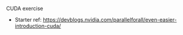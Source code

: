 CUDA exercise
- Starter ref: https://devblogs.nvidia.com/parallelforall/even-easier-introduction-cuda/

